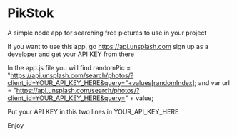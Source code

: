# PikStok
A simple node app for searching free pictures to use in your project

If you want to use this app, go https://api.unsplash.com
sign up as a developer and get your API KEY from there

In the app.js file you will find
        randomPic   = "https://api.unsplash.com/search/photos/?client_id=YOUR_API_KEY_HERE&query="+values[randomIndex];
and
    var url = "https://api.unsplash.com/search/photos/?client_id=YOUR_API_KEY_HERE&query=" + value;
    
Put your API KEY in this two lines in YOUR_API_KEY_HERE

Enjoy
